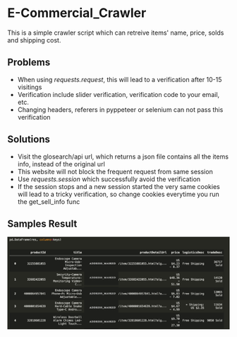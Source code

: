 # E-Commercial_Crawler
This is a simple crawler script which can retreive items' name, price, solds and shipping cost.

## Problems
* When using *requests.request*, this will lead to a verification after 10-15 visitings
* Verification include slider verification, verification code to your email, etc.
* Changing headers, referers in pyppeteer or selenium can not pass this verification

## Solutions
* Visit the glosearch/api url, which returns a json file contains all the items info, instead of the original url
* This website will not block the frequent request from same session 
* Use *requests.session* which successfully avoid the verification
* If the session stops and a new session started the very same cookies will lead to a tricky verification, so change cookies everytime you run the get_sell_info func

## Samples Result

![](Example.png)
